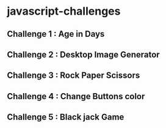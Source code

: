 # javascript-challenges
## Challenge 1 : Age in Days
## Challenge 2 : Desktop Image Generator
## Challenge 3 : Rock Paper Scissors
## Challenge 4 : Change Buttons color
## Challenge 5 : Black jack Game
